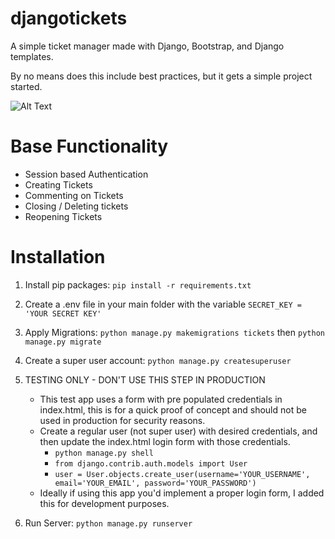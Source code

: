 # djangotickets
A simple ticket manager made with Django, Bootstrap, and Django templates.

By no means does this include best practices, but it gets a simple project started.

![Alt Text](https://i.postimg.cc/j5yZVJsF/Screenshot-2022-09-25-121508.jpg)

# Base Functionality

- Session based Authentication
- Creating Tickets
- Commenting on Tickets
- Closing / Deleting tickets
- Reopening Tickets

# Installation

1. Install pip packages:
`pip install -r requirements.txt`

2. Create a .env file in your main folder with the variable `SECRET_KEY = 'YOUR SECRET KEY'`

3. Apply Migrations:
`python manage.py makemigrations tickets` then `python manage.py migrate`

4. Create a super user account:
`python manage.py createsuperuser`

5. TESTING ONLY - DON'T USE THIS STEP IN PRODUCTION

    + This test app uses a form with pre populated credentials in index.html, this is for a quick proof of concept and should not be used in production for security reasons.
    + Create a regular user (not super user) with desired credentials, and then update the index.html login form with those credentials.
      - `python manage.py shell`
      - `from django.contrib.auth.models import User`
      - `user = User.objects.create_user(username='YOUR_USERNAME', email='YOUR_EMAIL', password='YOUR_PASSWORD')`
    + Ideally if using this app you'd implement a proper login form, I added this for development purposes.

6. Run Server:
 `python manage.py runserver`

